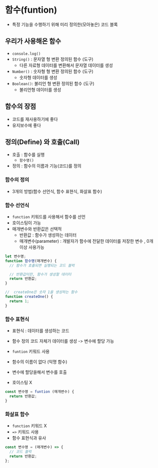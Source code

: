 # 함수(funtion)

- 특정 기능을 수행하기 위해 미리 정의한(모아놓은) 코드 블록

## 우리가 사용해온 함수

- `console.log()`
- `String()` : 문자열 형 변환 정의된 함수 (도구)
  - 다른 자료형 데이터를 변환해서 문자열 데이터를 생성
- `Number()` : 숫자형 형 변환 정의된 함수 (도구)
  - 숫자형 데이터를 생성
- `Boolean()`: 불리언 형 변환 정의된 함수 (도구)
  - 불리언형 데이터를 생성

## 함수의 장점

- 코드를 재사용하기에 좋다
- 유지보수에 좋다

## 정의(Define) 와 호출(Call)

- 호출 : 함수를 실행
  - `함수명()`
- 정의 : 함수의 이름과 기능(코드)를 정의

### 함수의 정의

- 3개의 방법(함수 선언식, 함수 표현식, 화살표 함수)

### 함수 선언식

- `function` 키워드를 사용해서 함수를 선언
- 호이스팅이 가능
- 매개변수와 반환값은 선택적
  - 반환값 : 함수가 생성하는 데이터
  - 매개변수(parameter) : 개발자가 함수에 전달한 데이터를 저장한 변수 , 0개 이상 사용가능

```jsx
let 변수명;
function 함수명(매개변수) {
  // 함수가 호출되면 실행되는 코드 블럭

  // 반환값이란, 함수가 생성할 데이터
  return 반환값;
}

//  createOne은 숫자 1을 생성하는 함수
function createOne() {
  return 1;
}
```

### 함수 표현식

- 표현식 : 데이터를 생성하는 코드
- 함수 정의 코드 자체가 데이터를 생성 -> 변수에 할당 가능

- `funtion` 키워드 사용
- 함수의 이름이 없다 (익명 함수)
- 변수에 할당을해서 변수를 호출
- 호이스팅 X

```jsx
const 변수명 = funtion (매개변수) {
  return 반환값;
}
```

### 화살표 함수

- `function` 키워드 X
- `=>` 키워드 사용
- 함수 표현식과 유사

```jsx
const 변수명 = (매개변수) => {
  // 코드 블럭
  return 반환값;
};
```
